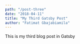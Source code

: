 ```yaml
---
path: "/post-three"
date: "2018-04-11"
title: "My Third Gatsby Post"
author: "Fatimat Gbajabiamila"
---
```


This is my third blog post in Gatsby